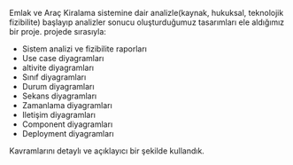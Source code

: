Emlak ve Araç Kiralama sistemine dair analizle(kaynak, hukuksal, teknolojik fizibilite) başlayıp analizler sonucu oluşturduğumuz tasarımları ele aldığımız bir proje.
projede sırasıyla:
- Sistem analizi ve fizibilite raporları
- Use case diyagramları
- altivite diyagramları
- Sınıf diyagramları
- Durum diyagramları
- Sekans diyagramları
- Zamanlama diyagramları
- Iletişim diyagramları
- Component diyagramları
- Deployment diyagramları

  
Kavramlarını detaylı ve açıklayıcı bir şekilde kullandık.
